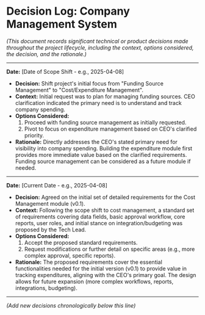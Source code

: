 # Decision Log: Company Management System

*(This document records significant technical or product decisions made throughout the project lifecycle, including the context, options considered, the decision, and the rationale.)*

---

**Date:** [Date of Scope Shift - e.g., 2025-04-08]

*   **Decision:** Shift project's initial focus from "Funding Source Management" to "Cost/Expenditure Management".
*   **Context:** Initial request was to plan for managing funding sources. CEO clarification indicated the primary need is to understand and track company spending.
*   **Options Considered:**
    1.  Proceed with funding source management as initially requested.
    2.  Pivot to focus on expenditure management based on CEO's clarified priority.
*   **Rationale:** Directly addresses the CEO's stated primary need for visibility into company spending. Building the expenditure module first provides more immediate value based on the clarified requirements. Funding source management can be considered as a future module if needed.

---

**Date:** [Current Date - e.g., 2025-04-08]

*   **Decision:** Agreed on the initial set of detailed requirements for the Cost Management module (v0.1).
*   **Context:** Following the scope shift to cost management, a standard set of requirements covering data fields, basic approval workflow, core reports, user roles, and initial stance on integration/budgeting was proposed by the Tech Lead.
*   **Options Considered:**
    1.  Accept the proposed standard requirements.
    2.  Request modifications or further detail on specific areas (e.g., more complex approval, specific reports).
*   **Rationale:** The proposed requirements cover the essential functionalities needed for the initial version (v0.1) to provide value in tracking expenditures, aligning with the CEO's primary goal. The design allows for future expansion (more complex workflows, reports, integrations, budgeting).

---

*(Add new decisions chronologically below this line)*
